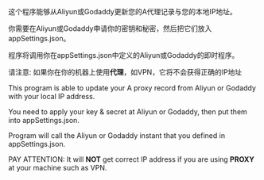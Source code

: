这个程序能够从Aliyun或Godaddy更新您的A代理记录与您的本地IP地址。

你需要在Aliyun或Godaddy申请你的密钥和秘密，然后把它们放入appSettings.json。

程序将调用你在appSettings.json中定义的Aliyun或Godaddy的即时程序。

请注意:
如果你在你的机器上使用**代理**，如VPN，它将不会获得正确的IP地址

This program is able to update your A proxy record from Aliyun or Godaddy with your local IP address.

You need to apply your key & secret at Aliyun or Godaddy, then put them into appSettings.json.

Program will call the Aliyun or Godaddy instant that you defined in appSettings.json.

PAY ATTENTION:
It will **NOT** get correct IP address if you are using **PROXY** at your machine such as VPN.




